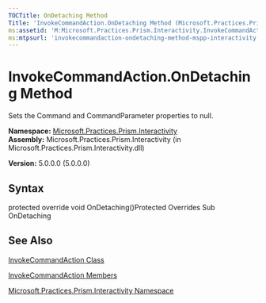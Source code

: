```yaml
---
TOCTitle: OnDetaching Method
Title: 'InvokeCommandAction.OnDetaching Method (Microsoft.Practices.Prism.Interactivity)'
ms:assetid: 'M:Microsoft.Practices.Prism.Interactivity.InvokeCommandAction.OnDetaching'
ms:mtpsurl: 'invokecommandaction-ondetaching-method-mspp-interactivity.md'
---
```



# InvokeCommandAction.OnDetaching Method

Sets the Command and CommandParameter properties to null.

**Namespace:** [Microsoft.Practices.Prism.Interactivity](https://msdn.microsoft.com/library/microsoft.practices.prism.interactivity)
**Assembly:** Microsoft.Practices.Prism.Interactivity (in Microsoft.Practices.Prism.Interactivity.dll)

**Version:** 5.0.0.0 (5.0.0.0)

## Syntax

protected override void OnDetaching()Protected Overrides Sub OnDetaching

## See Also

[InvokeCommandAction Class](https://msdn.microsoft.com/library/microsoft.practices.prism.interactivity.invokecommandaction)

[InvokeCommandAction Members](https://msdn.microsoft.com/allmembers.t:microsoft.practices.prism.interactivity.invokecommandaction)

[Microsoft.Practices.Prism.Interactivity Namespace](https://msdn.microsoft.com/library/microsoft.practices.prism.interactivity)